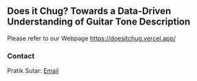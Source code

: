 ## Does it Chug? Towards a Data-Driven Understanding of Guitar Tone Description

Please refer to our Webpage https://doesitchug.vercel.app/


### Contact 
Pratik Sutar: [Email](mailto:sutarpratik2012@gmail.com)
